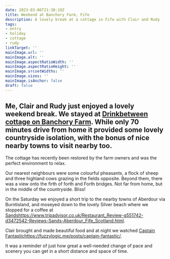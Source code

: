 ```yaml
---
date: 2023-03-06T21:38:19Z
title: Weekend at Banchory Farm, Fife
description: A lovely break at a cottage in Fife with Clair and Rudy
tags:
- entry
- holiday
- cottage
- rudy
linkTarget: ''
mainImage.url: ''
mainImage.alt: ''
mainImage.aspectRatioWidth: ''
mainImage.aspectRatioHeight: ''
mainImage.srcsetWidths: ''
mainImage.sizes: ''
mainImage.isAnchor: false
draft: false
---
```

Me, Clair and Rudy just enjoyed a lovely weekend break. We stayed at [Drinkbetween cottage on Banchory Farm](https://www.banchoryfarm.co.uk/general-5). While only 70 minutes drive from home it provided some lovely countryside isolation, with the bonus of nice nearby towns to visit nearby too.
---

The cottage has recently been restored by the farm owners and was the perfect environment to relax. 

Our nearest neighbours were some colourful pheasants, a flock of sheep and three highland cows grazing in the fields opposite. Beyond them, there was a view onto the firth of forth and Forth bridges. Not far from home, but in the middle of the countryside. Bliss!

On the Saturday we enjoyed a short trip to the nearby towns of Aberdour via Burntisland, and moseyed down to the lovely Silver beach where we stopped for a coffee at [Sands](https://www.tripadvisor.co.uk/Restaurant_Review-g551742-d3472542-Reviews-Sands-Aberdour_Fife_Scotland.html)https://www.tripadvisor.co.uk/Restaurant_Review-g551742-d3472542-Reviews-Sands-Aberdour_Fife_Scotland.html.

Clair brought and made beautiful food and at night we watched [Captain Fantastic](https://fuzzylogic.me/posts/captain-fantastic/)https://fuzzylogic.me/posts/captain-fantastic/.

It was a reminder of just how great a well-needed change of pace and scenery you can get in a short distance and space of time.

